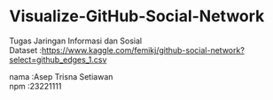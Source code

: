 # Visualize-GitHub-Social-Network
Tugas Jaringan Informasi dan Sosial <br>
Dataset :https://www.kaggle.com/femikj/github-social-network?select=github_edges_1.csv <br>

nama :Asep Trisna Setiawan <br>
npm :23221111 <br>
